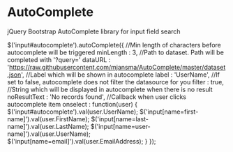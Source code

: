 # AutoComplete
jQuery Bootstrap AutoComplete library for input field search

$('input#autocomplete').autoComplete({
	//Min length of characters before autocomplete will be triggered
	minLength 	 : 3,
	//Path to dataset. Path will be completed with '?query='
	dataURL   	 : 'https://raw.githubusercontent.com/mjansma/AutoComplete/master/dataset.json',
	//Label which will be shown in autocomplete 
	label	  	 : 'UserName',
	//If set to false, autocomplete does not filter the datasource for you
	filter	     : true,
	//String which will be displayed in autocomplete when there is no result
	noResultText : 'No records found',
	//Callback when user clicks autocomplete item
	onselect     : function(user) {
		$('input#autocomplete').val(user.UserName);
		$('input[name=first-name]').val(user.FirstName);
		$('input[name=last-name]').val(user.LastName);
		$('input[name=user-name]').val(user.UserName);
		$('input[name=email]').val(user.EmailAddress);
	}
});